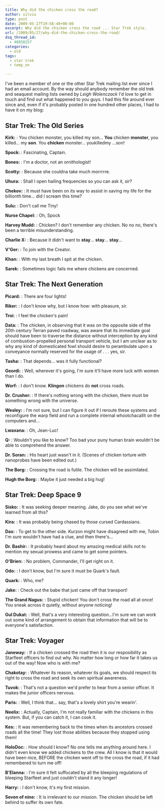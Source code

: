 ```yaml
---
title: Why did the chicken cross the road?
author: silviu
type: post
date: 2009-05-27T19:58:40+00:00
excerpt: Why did the chicken cross the road ... Star Trek style.
url: /2009/05/27/why-did-the-chicken-cross-the-road/
dsq_thread_id:
  - 48858257
categories:
  - old
tags:
  - star trek
  - temp_on

---
```

I've been a member of one or the other Star Trek mailing list ever since I had an email account. By the way should anybody remember the old trek and seaquest mailing lists owned by _Leigh Wolenczack_ I'd love to get in touch and find out what happened to you guys. I had this file around ever since and, even if it's probably posted in one hundred other places, I had to have it on my blog:


## Star Trek: The Old Series

**Kirk:**
:   You chicken monster, you killed my son... **You** chicken **monster**, you killed... my **son**. You **chicken** monster... youkilledmy ...son!  </p>
**Spock:**
:   Fascinating, Captain.  </p>
**Bones:**
:   I'm a doctor, not an ornithologist!  </p>
**Scotty:**
:   Because she couldna take much morrrrre.  </p>
**Uhura:**
:   Shall I open hailing frequencies so you can ask it, sir?  </p>
**Chekov:**
:   It must have been on its way to assist in saving my life for the billionth time... did I scream this time?  </p>
**Sulu:**
:   Don't call me Tiny!  </p>
**Nurse Chapel:**
:   Oh, Spock  </p>
**Harvey Mudd:**
:   Chicken? I don't remember any chicken. No no no, there's been a terrible misunderstanding.  </p>
**Charlie X:**
:   Because it didn't want to **stay**... **stay**... **stay**...  </p>
**V'Ger:**
:   To join with the Creator.  </p>
**Khan:**
:   With my last breath I spit at the chicken.  </p>
**Sarek:**
:   Sometimes logic fails me where chickens are concerned.  </p>

## Star Trek: The Next Generation

**Picard:**
:   There are four lights!  </p>
**Riker:**
:   I don't know why, but I know how: with pleasure, sir.  </p>
**Troi:**
:   I feel the chicken's pain!  </p>
**Data:**
:   The chicken, in observing that it was on the opposite side of the 20th century Terran paved roadway, was aware that its immediate goal should have been to traverse the distance without interception by any kind of combustion-propelled personal transport vehicle, but I am unclear as to why any kind of domesticated fowl should desire to perambulate upon a conveyance normally reserved for the usage of . . . yes, sir.  </p>
**Tasha:**
:   That depends... was it fully functional?  </p>
**Geordi:**
:   Well, wherever it's going, I'm sure it'll have more luck with women than I do.  </p>
**Worf:**
:   I don't know. **Klingon** chickens do **not** cross roads.  </p>
**Dr. Crusher:**
:   If there's nothing wrong with the chicken, there must be something wrong with the universe.  </p>
**Wesley:**
:   I'm not sure, but I can figure it out if I reroute these systems and reconfigure the warp field and run a complete internal whootchacallit on the computers and...  </p>
**Lwaxana:**
:   Oh, Jean-Luc!  </p>
**Q:**
:   Wouldn't you like to know? Too bad your puny human brain wouldn't be able to comprehend the answer.  </p>
**Dr. Soran:**
:   His heart just wasn't in it. (Scenes of chicken torture with nanoprobes have been edited out.)  </p>
**The Borg:**
:   Crossing the road is futile. The chicken will be assimilated.  </p>
**Hugh the Borg:**
:   Maybe it just needed a big hug!  </p>

## Star Trek: Deep Space 9

**Sisko:**
:   It was seeking deeper meaning. Jake, do you see what we've learned from all this?  </p>
**Kira:**
:   It was probably being chased by those cursed Cardassians.  </p>
**Dax:**
:   To get to the other side. Kurzon might have disagreed with me, Tobin I'm sure wouldn't have had a clue, and then there's...  </p>
**Dr. Bashir:**
:   It probably heard about my amazing medical skills not to mention my sexual prowess and came to get some pointers.  </p>
**O'Brien:**
:   No problem, Commander, I'll get right on it.  </p>
**Odo:**
:   I don't know, but I'm sure it must be Quark's fault.  </p>
**Quark:**
:   Who, me?  </p>
**Jake:**
:   Check out the babe that just came off that transport!  </p>
**The Grand Nagus:**
:   Stupid chicken! You don't cross the road all at once! You sneak across it quietly, without anyone noticing!  </p>
**Gul Dukat:**
:   Well, that's a very interesting question...I'm sure we can work out some kind of arrangement to obtain that information that will be to everyone's satisfaction.  </p>

## Star Trek: Voyager

**Janeway:**
:   If a chicken crossed the road then it is our resposibility as Starfleet officers to find out why. No matter how long or how far it takes us out of the way! Now who is with me?  </p>
**Chakotay:**
:   Whatever its reason, whatever its goals, we should respect its right to cross the road and seek its own spiritual awareness.  </p>
**Tuvok:**
:   That's not a question we'd prefer to hear from a senior officer. It makes the junior officers nervous.  </p>
**Paris:**
:   Well, I think that... say, that's a lovely shirt you're wearin'.  </p>
**Neelix:**
:   Actually, Captain, I'm not really familiar with the chickens in this system. But, if you can catch it, I can cook it.  </p>
**Kes:**
:   It was remembering back to the times when its ancestors crossed roads all the time! They lost those abilities because they stopped using them!  </p>
**HoloDoc:**
:   How should I know? No one tells me anything around here. I didn't even know we added chickens to the crew. All I know is that it would have been nice, BEFORE the chicken went off to the cross the road, if it had remembered to turn me off!  </p>
**B'Elanna:**
:   I'm sure it felt suffocated by all the bleeping regulations of bleeping Starfleet and just couldn't stand it any longer!  </p>
**Harry:**
:   I don't know, it's my first mission.  </p>
**Seven of nine:**
:   It is irrelevant to our mission. The chicken should be left behind to suffer its own fate.  </p>